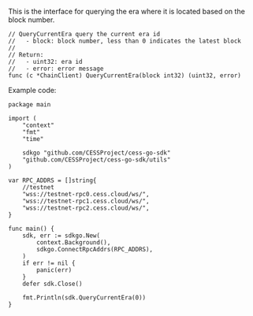 This is the interface for querying the era where it is located based on the block number.

```golang
// QueryCurrentEra query the current era id
//   - block: block number, less than 0 indicates the latest block
//
// Return:
//   - uint32: era id
//   - error: error message
func (c *ChainClient) QueryCurrentEra(block int32) (uint32, error)
```

Example code:
```golang
package main

import (
	"context"
	"fmt"
	"time"

	sdkgo "github.com/CESSProject/cess-go-sdk"
	"github.com/CESSProject/cess-go-sdk/utils"
)

var RPC_ADDRS = []string{
	//testnet
	"wss://testnet-rpc0.cess.cloud/ws/",
	"wss://testnet-rpc1.cess.cloud/ws/",
	"wss://testnet-rpc2.cess.cloud/ws/",
}

func main() {
	sdk, err := sdkgo.New(
		context.Background(),
		sdkgo.ConnectRpcAddrs(RPC_ADDRS),
	)
	if err != nil {
		panic(err)
	}
	defer sdk.Close()

	fmt.Println(sdk.QueryCurrentEra(0))
}
```